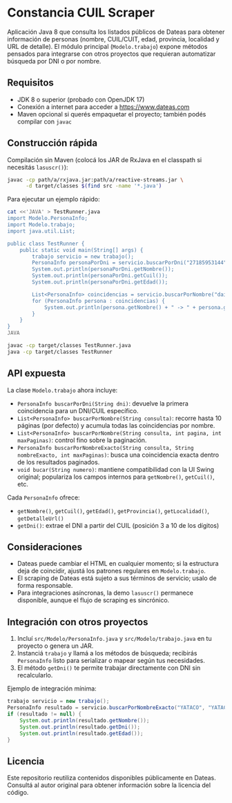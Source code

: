 # Constancia CUIL Scraper

Aplicación Java 8 que consulta los listados públicos de Dateas para obtener información de personas (nombre, CUIL/CUIT, edad, provincia, localidad y URL de detalle). El módulo principal (`Modelo.trabajo`) expone métodos pensados para integrarse con otros proyectos que requieran automatizar búsqueda por DNI o por nombre.

## Requisitos

- JDK 8 o superior (probado con OpenJDK 17)
- Conexión a internet para acceder a https://www.dateas.com
- Maven opcional si querés empaquetar el proyecto; también podés compilar con `javac`

## Construcción rápida

Compilación sin Maven (colocá los JAR de RxJava en el classpath si necesitás `lasuscr()`):

```bash
javac -cp path/a/rxjava.jar:path/a/reactive-streams.jar \
      -d target/classes $(find src -name '*.java')
```

Para ejecutar un ejemplo rápido:

```bash
cat <<'JAVA' > TestRunner.java
import Modelo.PersonaInfo;
import Modelo.trabajo;
import java.util.List;

public class TestRunner {
    public static void main(String[] args) {
        trabajo servicio = new trabajo();
        PersonaInfo personaPorDni = servicio.buscarPorDni("27185953144");
        System.out.println(personaPorDni.getNombre());
        System.out.println(personaPorDni.getCuil());
        System.out.println(personaPorDni.getEdad());

        List<PersonaInfo> coincidencias = servicio.buscarPorNombre("daiana yataco", 0, 1);
        for (PersonaInfo persona : coincidencias) {
            System.out.println(persona.getNombre() + " -> " + persona.getDni());
        }
    }
}
JAVA

javac -cp target/classes TestRunner.java
java -cp target/classes TestRunner
```

## API expuesta

La clase `Modelo.trabajo` ahora incluye:

- `PersonaInfo buscarPorDni(String dni)`: devuelve la primera coincidencia para un DNI/CUIL específico.
- `List<PersonaInfo> buscarPorNombre(String consulta)`: recorre hasta 10 páginas (por defecto) y acumula todas las coincidencias por nombre.
- `List<PersonaInfo> buscarPorNombre(String consulta, int pagina, int maxPaginas)`: control fino sobre la paginación.
- `PersonaInfo buscarPorNombreExacto(String consulta, String nombreExacto, int maxPaginas)`: busca una coincidencia exacta dentro de los resultados paginados.
- `void bucar(String numero)`: mantiene compatibilidad con la UI Swing original; populariza los campos internos para `getNombre()`, `getCuil()`, etc.

Cada `PersonaInfo` ofrece:

- `getNombre()`, `getCuil()`, `getEdad()`, `getProvincia()`, `getLocalidad()`, `getDetalleUrl()`
- `getDni()`: extrae el DNI a partir del CUIL (posición 3 a 10 de los dígitos)

## Consideraciones

- Dateas puede cambiar el HTML en cualquier momento; si la estructura deja de coincidir, ajustá los patrones regulares en `Modelo.trabajo`.
- El scraping de Dateas está sujeto a sus términos de servicio; usalo de forma responsable.
- Para integraciones asíncronas, la demo `lasuscr()` permanece disponible, aunque el flujo de scraping es sincrónico.

## Integración con otros proyectos

1. Incluí `src/Modelo/PersonaInfo.java` y `src/Modelo/trabajo.java` en tu proyecto o genera un JAR.
2. Instanciá `trabajo` y llamá a los métodos de búsqueda; recibirás `PersonaInfo` listo para serializar o mapear según tus necesidades.
3. El método `getDni()` te permite trabajar directamente con DNI sin recalcularlo.

Ejemplo de integración mínima:

```java
trabajo servicio = new trabajo();
PersonaInfo resultado = servicio.buscarPorNombreExacto("YATACO", "YATACO SARAVIA DIANA CIELO", 6);
if (resultado != null) {
    System.out.println(resultado.getNombre());
    System.out.println(resultado.getDni());
    System.out.println(resultado.getEdad());
}
```

## Licencia

Este repositorio reutiliza contenidos disponibles públicamente en Dateas. Consultá al autor original para obtener información sobre la licencia del código.
